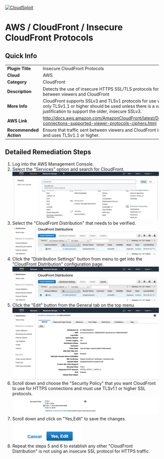 [![CloudSploit](https://cloudsploit.com/img/logo-new-big-text-100.png "CloudSploit")](https://cloudsploit.com)

# AWS / CloudFront / Insecure CloudFront Protocols

## Quick Info

| | |
|-|-|
| **Plugin Title** | Insecure CloudFront Protocols |
| **Cloud** | AWS |
| **Category** | CloudFront |
| **Description** | Detects the use of insecure HTTPS SSL/TLS protocols for use with HTTPS traffic between viewers and CloudFront |
| **More Info** | CloudFront supports SSLv3 and TLSv1 protocols for use with HTTPS traffic, but only TLSv1.1 or higher should be used unless there is a valid business justification to support the older, insecure SSLv3. |
| **AWS Link** | http://docs.aws.amazon.com/AmazonCloudFront/latest/DeveloperGuide/secure-connections-supported-viewer-protocols-ciphers.html |
| **Recommended Action** | Ensure that traffic sent between viewers and CloudFront is passed over HTTPS and uses TLSv1.1 or higher. |

## Detailed Remediation Steps
1. Log into the AWS Management Console.
2. Select the "Services" option and search for CloudFront. </br> ![Step 2](/resources/aws/cloudfront/insecure-cloudfront-protocols/step2.png "Step 2 - Services")
3. Select the "CloudFront Distribution" that needs to be verified.</br> ![Step 3](/resources/aws/cloudfront/insecure-cloudfront-protocols/step3.png "Step 3 - CloudFront Distribution")
4. Click the "Distribution Settings" button from menu to get into the "CloudFront Distribution" configuration page. </br>![Step 4](/resources/aws/cloudfront/insecure-cloudfront-protocols/step4.png "Step 4 - Distribution Settings")
5. Click the "Edit" button from the  General tab on the top menu. </br>![Step 5](/resources/aws/cloudfront/insecure-cloudfront-protocols/step5.png "Step 5 - Edit")
6. Scroll down and choose the "Security Policy" that you want CloudFront to use for HTTPS connections and must use TLSv1.1 or higher SSL protocols.</br>![Step 6](/resources/aws/cloudfront/insecure-cloudfront-protocols/step6.png "Step 6 - Security Policy")
7. Scroll down and click on "Yes,Edit" to save the changes.</br>![Step 7](/resources/aws/cloudfront/insecure-cloudfront-protocols/step7.png "Step 7 - Edit")
8. Repeat the steps 5 and 6 to establish any other "CloudFront Distribution" is not using an insecure SSL protocol for HTTPS traffic.</br>
